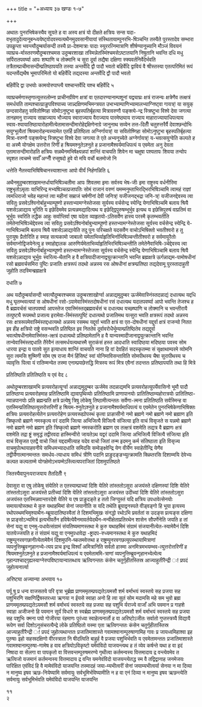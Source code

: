 +++
title = "+अध्याय ३७ खण्डः १-७"

+++

अथातः पुनरभिषेकस्यैव सूयते ह वा अस्य क्षत्रं यो दीक्षते क्षत्रियः सन्स
यदा-वभृतादुदेत्यानूबन्ध्ययेष्ट्वोदवस्यत्यथैनमुदवसानीयायां
संस्थितायाम्पुनरभि-षिञ्चन्ति तस्यैते पुरस्तादेव
सम्भारा उपकॢप्ता भवन्त्यौदुम्बर्यासन्दी तस्यै प्रा-देशमात्राः
पादाः स्युररत्निमात्राणि शीर्षण्यानूच्यानि मौञ्जं विवयनं
व्याघ्रच-र्मास्तरणमौदुम्बरश्चमस उदुम्बरशाखा
तस्मिन्नेतस्मिंश्चमसेऽष्टातयानि
निषुतानि भवन्ति दधि मधु सर्पिरातपवर्ष्या आपः शष्पाणि च
तोक्मानि च सुरा दूर्वा तद्यैषा दक्षिणा स्फ्यवर्तनिर्वेदेर्भवति
तत्रैताम्प्राचीमासन्दीम्प्रतिष्ठापयति तस्या अन्तर्वेदि द्वौ पादौ
भवतो बहिर्वेदि द्वावियं वै श्रीस्तस्या एतत्परिमितं रूपं
यदन्तर्वेद्यथैष भूमापरिमितो यो बहिर्वेदि तद्यदस्या
अन्तर्वेदि द्वौ पादौ भवतो 

बहिर्वेदि द्वा उभयोः कामयोरुपाप्त्यै यश्चान्तर्वेदि यश्च बहिर्वेदि ५

 

व्याघ्रचर्मणास्तृणात्युत्तरलोम्ना प्राचीनग्रीवेण क्षत्रां वा
एतदारण्यानाम्पशूनां यद्व्याघ्रः क्षत्रं राजन्यः
क्षत्रेणैव तत्क्षत्रं समर्धयति ताम्पश्चात्प्राङुपविश्याच्य
जान्न्दक्षिणमभिमन्त्रयत
उभाभ्याम्पाणिभ्यामालभ्याग्निष्ट्वा
गायत्र्\! या सयुक् छन्दसारोहतु सवितोष्णिहा सोमोऽनुष्टुभा
बृहस्पतिर्बृहत्या मित्रावरुणौ
पङ्क्त्ये-न्द्र स्त्रिष्टुभा विश्वे देवा जगत्या
तानहमनु राज्याय साम्राज्याय भौज्याय स्वाराज्याय वैराज्याय
पारमेष्ठ्याय राज्याय माहाराज्यायाधिपत्याय
स्वाव-श्यायातिष्ठायारोहामीत्येतामासन्दीमारोहेद्दक्षिणेनाग्रे
जानुनाथ सव्येन तत्त-दितीँ चतुरुत्तरैर्वै देवाश्छन्दोभिः सयुग्भूत्वैतां
श्रियमारोहन्यस्यामेत एतर्हि प्रतिष्ठिता अग्निर्गायत्र्\! या
सवितोष्णिहा सोमोऽनुष्टुभा बृहस्पतिर्बृहत्या
मित्रा-वरुणौ पङ्क्त्येन्द्र स्त्रिष्टुभा विश्वे देवा
जगत्या ते एते अभ्यनूच्येते अग्नेर्गायत्र्\! य-भवत्सयुग्वेति कल्पते ह वा
अस्मै योगक्षेम उत्तरोत्त रिणीं ह श्रियमश्नुतेऽश्नुते ह
प्रजानामैश्वर्यमाधिपत्यं य एवमेता अनु
देवता एतामासन्दीमारोहति क्षत्रियः सन्नथैनमभिषेक्ष्यन्नपां शान्तिं
वाचयति शिवेन मा चक्षुषा पश्यतापः शिवया तन्वोप स्पृशत त्वचम्मे सर्वाँ
अग्नीँ रप्सुषदो हुवे वो मयि वर्चो बलमोजो नि 

धत्तेति नैतस्याभिषिषिचानस्याशान्ता आपो वीर्यं निर्हणन्निति ६

 

अथैनमुदुम्बरशाखामन्तर्धायाभिषिञ्चतीमा आपः शिवतमा इमाः सर्वस्य भेष-जीः
इमा राष्ट्रस्य वर्धनीरिमा राष्ट्रभृतोऽमृताः याभिरिन्द्र
मभ्यषिञ्चत्प्रजापतिः सोमं राजानं वरुणं
यमम्मनुम्ताभिरद्भिरभिषिञ्चामि त्वामहं राज्ञां
त्वमधिराजो भवेह महान्तं त्वा महीनां सम्राजं चर्षणीनां देवी
जनित्र्\! यजीजनद्भद्रा जनि-त्र्\! यजीजनद्देवस्य त्वा
सवितुः प्रसवेऽश्विनोर्बाहुभ्याम्पूष्णो हस्ताभ्यामग्नेस्तेजसा
सुर्यस्य वर्चसेन्द्र स्येन्द्रि येणाभिषिञ्चमि बलाय श्रियै यशसेऽन्नाद्याय
भूरिति य इछेदिममेव प्रत्यन्नमद्यादित्यथ य इछेद्द्विपुरुषम्भूर्भुव इत्यथ
य इछेत्त्रिपुरुषं वाप्रतिमं वा भूर्भुवः स्वरिति तद्धैक आहुः
सर्वाप्तिर्वा एषा यदेता व्याहृतयो-ऽतिसर्वेण हास्य
परस्मै कृतम्भवतीति तमेतेनाभिषिञ्चेद्देवस्य त्वा सवितुः
प्रसवेऽश्विनोर्बाबुभ्याम्पूष्णो
हस्तभ्यामग्नेस्तेजसा सूर्यस्य वर्चसेन्द्र स्येन्द्रि
ये-णाभिषिञ्चामि बलाय श्रियै यशसेऽन्नाद्यायेति तदु पुनः परिचक्षते
यदसर्वेण वाचोऽभिषिक्तो भवतीश्वरो ह तु पुरायुषः प्रैतोरिति ह
स्माह सत्यकामो जाबालो
यमेताभिर्व्याहृतिभिर्नाभिषिञ्चन्तीतीश्वरो
ह सर्वमायुरैतोः सर्वमाप्नोद्विजयेनेत्यु ह स्माहोद्दालक
आरुणिर्यमेताभिर्व्याहृतिभिरभिषिञ्चन्तीति
तमेतेनैवाभिषि-ञ्चेद्देवस्य त्वा सवितुः प्रसवेऽश्विनोर्बाहुभ्याम्पूष्णो
हस्तभ्यामग्नेस्तेजसा सूर्यस्य वर्चसेन्द्र स्येन्द्रि येणाभिषिञ्चामि
बलाय श्रियै यशसेऽन्नाद्याय भूर्भुवः स्वरित्य-थैतानि ह वै
क्षत्रियादीजानाद्व्युत्क्रान्तानि भवन्ति
ब्रह्मक्षत्रे ऊर्गन्नाद्यम-पामोषधीनां रसो ब्रह्मवर्चसमिरा
पुष्टिः प्रजातिः क्षत्ररूपं तदथो अन्नस्य रस ओषधीनां
क्षत्रम्प्रतिष्ठा तद्यदेवामू पुरस्तादाहुती जुहोति
तदस्मिन्ब्रह्मक्षत्रे 

दधाति ७

 

अथ यदौदुम्बर्यासन्दी भवत्यौदुम्बरश्चमस उदुम्बरशाखोर्ग्वा
अन्नाद्यमुदुम्बर
ऊर्जमेवास्निंस्तदन्नाद्यं
दधात्यथ यद्दधि मधु घृतम्भवत्यपां स ओषधीनां रसो-ऽपामेवास्मिंस्तदोषधीनां
रसं दधात्यथ यदातपवर्ष्या आपो भवन्ति तेजश्च ह वै ब्रह्मवर्चसं
चातपवर्ष्या आपस्तेज एवास्मिंस्तद्ब्रह्मवर्चसं च दधात्यथ
यच्छष्पाणि च तोक्मानि च भवन्तीरायै तत्पुष्ट्यै रूपमथो प्रजात्य
इरामेवा-स्मिंस्तत्पुष्टिं दधात्यथो प्रजातिमथ यत्सुरा भवति
क्षत्ररूपं तदथो अन्नस्य रसः क्षत्ररूपमेवास्मिंस्तद्दधात्यथो अन्नस्य
रसमथ यद्दूर्वा भवति क्षत्रं वा एत-दोषधीनां यद्दूर्वा क्षत्रं
राजन्यो नितत इव हीह क्षत्रियो राष्ट्रे वसन्भवति प्रतिष्ठित
इव निततेव दूर्वावरोधैर्भूम्याम्प्रतिष्ठितेव तद्यद्दूर्वा
भवत्योषधीनामेवास्मिंस्त-त्क्षत्रं दधात्यथो
प्रतिष्ठामेतानि ह वै यान्यस्मादीजानाद्व्युत्क्रान्तानि
भवन्ति तान्येवास्मिंस्तद्दधाति तैरेवैनं तत्समर्धयत्यथास्मै
सुराकंसं हस्त आदधाति स्वादिष्ठया मदिष्ठया पवस्व सोम धारया इन्द्रा य
पातवे सुत इत्याधाय शान्तिं वाचयति नाना हि वां देवहितं सदस्कृतम्मा सं
सृक्षाथाम्परमे व्योमनि सुरा त्वमसि शुष्मिणी सोम एष राजा मैनं
हिंसिष्टं स्वां योनिमाविसन्ताविति सोमपीथस्य चैषा
सुरापीथस्य च व्यावृत्तिः पित्वा यं रातिम्मन्येत तस्मा
एनाम्प्रयछेत्तद्धि मित्रस्य रूपं मित्र एवैनां तदन्ततः
प्रतिष्ठापयति तथा हि मित्रे 

प्रतितिष्ठति प्रतितिष्ठति य एवं वेद ८

 

अथोदुम्बरशाखामभि प्रत्यवरोहत्यूर्ग्वा अन्नाद्यमुदुम्बर ऊर्जमेव
तदन्नाद्यमभि प्रत्यवरोहत्युपर्येवासिनो भूमौ पादौ
प्रातिष्ठाप्य प्रत्यवरोहमाह प्रतितिष्ठामि द्यावापृथिव्योः
प्रतितिष्ठामि प्राणापानयोः प्रातितिष्ठाम्यहोरात्रयोः
प्रातितिष्ठा-म्यान्नपानयोः प्रति ब्रह्मन्प्रति क्षत्रे
प्रत्येषु त्रिषु लोकेषु तिष्ठामीत्यन्ततः सर्वेणा-त्मना
प्रतितिष्ठति सर्वस्मिन्ह वा
एतस्मिन्प्रतितिष्ठत्युत्तरोत्तरिणीं
ह श्रियम-श्नुतेऽश्नुते ह प्रजानामैश्वर्यमाधिपत्यं य एवमेतेन
पुनरभिषेकेणाभिषिक्तः क्षत्रियः
प्रत्यवरोहत्येतेन प्रत्यवरोहेण
प्रत्यवरूह्योपस्थं कृत्वा प्राङासीनो नमो ब्रह्मणे
नमो ब्रह्मणे नमो ब्रह्माण इति त्रिष्कृत्वो ब्रह्मणे नमस्कृत्य वरं
ददामि जित्या अभिजित्यै विजित्यै संजित्या इति वाचं विसृजते स यन्नमो
ब्रह्मणे नमो ब्रह्मणे नमो ब्रह्मण इति त्रिष्कृत्वो ब्रह्मणे
नमस्करोति ब्रह्मण एव तत्क्षत्रं वशमेति तद्यत्र वै ब्रह्मणः
क्षत्रं वशमेति तद्रा ष्ट्रं समृद्धं तद्वीरवदा हास्मिन्वीरो
जायतेऽथ यद्वरं ददामि जित्या अभिजित्यै विजित्यै संजित्या इति
वाचं विसृजत एतद्वै वाचो जितं यद्ददामीत्याह यदेव वाचो जितां तन्म इदमनु
कर्म संतिष्ठाता इति विसृज्य वाचमुपोत्थायाहवनीये समिधमभ्यादधाति समिदसि
सम्वेङ्क्ष्वेन्द्रि येण वीर्येण स्वाहेतीन्द्रि येणैव
तद्वीर्येणात्मानमन्ततः
समर्धय-त्याधाय समिधं त्रीणि पदानि
प्राङुदङ्ङभ्युत्क्रामति क्ळ्प्तिरसि दिशाम्मयि
देवेभ्यः कल्पत कल्पताम्मे योगक्षेमोऽभयम्मेऽस्त्वित्यपराजितां
दिशमुपतिष्ठते 

जितस्यैवापुनःपराजयाय तैतदितीँ ९

 

देवासुरा वा एषु लोकेषु संयेतिरे त एतस्याम्प्राच्यां दिशि येतिरे
तांस्ततोऽसुरा अजयंस्ते दक्षिणस्यां दिशि येतिरे
तांस्ततोऽसुरा अजयंस्ते प्रतीच्यां दिशि येतिरे
तांस्ततोऽसुरा अजयंस्त उदीच्यां दिशि येतिरे
तांस्ततोऽसुरा अजयंस्त एतस्मिन्नवान्तारदेशे येतिरे य एष
प्राङुदङ्ते ह ततो जिग्युस्तं यदि क्षत्रिय उपधावेत्सेनयोः
समायत्योस्तथा मे कुरु यथाहमिमां सेनां जयानीति स
यदि तथेति ब्रूयाद्वनस्पते वीड्वङ्गो हि भूया इत्यस्य
रथोपस्थमभिमृश्याथैन-म्ब्रूयादातिष्ठस्वैतां
ते दिशमभिमुखः संनद्धो रथोऽभि प्रवर्ततां स उदङ्स प्रत्यङ्स दक्षिणा स
प्राङ्सोऽभ्यमित्रं इत्यभीवर्तेन
हविषेत्येवैनमावर्तयेदथैन-मन्वीक्षेताप्रतिरथेन
शासेन सौपर्णेनेति जयति ह तां सेनां यद्यु वा एनमु-पधावेत्संग्रामं
संयतिष्यमाणस्तथा मे कुरु यथाहमिमं संग्रामं
संजयानीत्येत-स्यामेवैनं दिशि यातयेज्जयति ह तं
संग्रामं यद्यु वा एनमुपधावेद्रा -ष्ट्रादप-रुध्यमानस्तथा मे कुरु
यथाहमिदं राष्ट्रम्पुनरवगछानीत्येतामेवैनं
दिशमुपनि-ष्कतमवेत्तथा ह
राष्ट्रम्पुनरवगछत्युपस्थायामित्राणां
व्यपनुत्तिम्ब्रुवन्गृहानभ्ये-त्यप प्राच इन्द्र विश्वाँ
अमित्रानिति सर्वतो हास्मा अनमित्रमभयम्भव-त्युत्तरोत्तरिणीं ह
श्रियमश्नुतेऽश्नुते ह प्रजानामैश्वर्यमाधिपत्यं य एवमेताममि-त्राणां
व्यपनुत्तिम्ब्रुवन्गृहानभ्येत्येत्य
गृहान्पश्चाद्गृह्यस्याग्नेरुपविष्टायान्वातब्धाय
ऋत्विगन्ततः कंसेन चतुर्गृहीतस्तिस्र आज्याहुतीरैन्द्री ः\! प्रपदं
जुहोत्यनार्त्या 

अरिष्ट्या अज्यान्या अभयाय १०

 

पर्यू षु प्र धन्व वाजसतये परि वृत्रा भूर्ब्रह्म
प्राणममृतम्प्रपद्यतेऽयमसौ
शर्म वर्माभयं स्वस्तये सह प्रजया सह पशुभिरणि सक्षणिर्द्विषस्तरध्या ऋणया
न ईयसे स्वाहा अनो हि त्वा सुतं सोम मदामसि महे सम भुवो ब्रह्म
प्राणममृतम्प्रपद्यतेऽयमसौ शर्म वर्माभयं स्वस्तये सह
प्रजया सह पशुभि र्यराज्ये वाजाँ अभि पवमान प्र गाहशे स्वाहा अजीजनो हि
पवमान सूर्यं विधारे श स्वर्ब्रह्म प्राणममृतम्प्रपद्यतेऽयमसौ शर्म
वर्माभयं स्वस्तये सह प्रजया सह पशुभिः क्मना पयो गोजीरया रंहमाणः
पुरंध्या स्वाहेत्यनार्तो ह वा अरिष्टोऽजीतः सर्वातो गुप्तस्त्रय्यै
विद्यायै रूपेण सर्वा दिशोऽनुसंचरत्यैन्द्रे लोके प्रतिष्ठितो
यस्मा एता ऋत्विगन्ततः कंसेन चतुर्गृहीतास्तिस्र आज्याहुतीरैन्द्री
ः\! प्रपदं जुहोत्यथान्ततः प्रजातिमाशास्ते गवामश्वानाम्पुरुषाणामिह गावः
प्र जायध्वमिहाश्वा इह पूरुषाः इहो सहस्रदक्षिणो वीरस्त्राता नि षीदत्विति
बाहुर्ह वै प्रजया पशुभिर्भवति य एवमेतामन्ततः प्रजातिमाशास्ते
गवामश्वानाम्पुरुषा-णामेष ह वाव क्षत्रियोऽविकृष्टो
यमेवंविदो याजयन्त्यथ ह तं व्येव कर्षन्ते यथा ह वा इदं निषादा वा
सेलगा वा पापकृतो वा वित्तवन्तम्पुरुषमरण्ये गृथीत्वा कर्तमन्वस्य
वित्तमादाय द्र वन्त्येवमेव त ऋत्विजो यजमानं कर्तमन्वस्य वित्तमादाय
द्र वन्ति यमनेवंविदो याजयन्त्येतद्ध स्म वै तद्विद्वानाह जनमेजयः
पारिक्षित एवंविदं हि वै मामेवंविदो याजयन्ति तस्मादहं
जया-म्यभीत्वरीं सेनां जयाम्यभीत्वर्या सेनया न मा दिव्या न मानुष्य
इषव ऋछ-नियेष्यामि सर्वमायुः सर्वभूमिर्भविष्यामीति न ह वा एनं
दिव्या न मानुष्य इषव ऋछन्त्येति सर्वमायुः सर्वभूमिर्भवति
यमेवंविदो याजयन्ति याजयन्ति 

११   
२

 